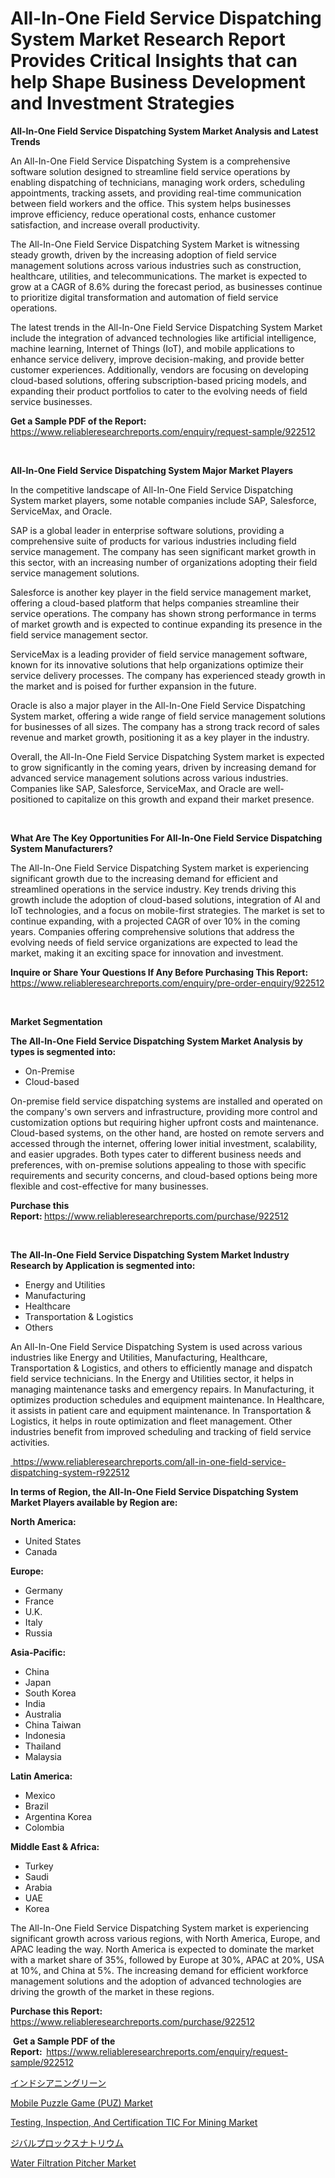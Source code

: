 <p><h1>All-In-One Field Service Dispatching System Market Research Report Provides Critical Insights that can help Shape Business Development and Investment Strategies</h1></p><p><strong>All-In-One Field Service Dispatching System Market Analysis and Latest Trends</strong></p>
<p><p>An All-In-One Field Service Dispatching System is a comprehensive software solution designed to streamline field service operations by enabling dispatching of technicians, managing work orders, scheduling appointments, tracking assets, and providing real-time communication between field workers and the office. This system helps businesses improve efficiency, reduce operational costs, enhance customer satisfaction, and increase overall productivity.</p><p>The All-In-One Field Service Dispatching System Market is witnessing steady growth, driven by the increasing adoption of field service management solutions across various industries such as construction, healthcare, utilities, and telecommunications. The market is expected to grow at a CAGR of 8.6% during the forecast period, as businesses continue to prioritize digital transformation and automation of field service operations.</p><p>The latest trends in the All-In-One Field Service Dispatching System Market include the integration of advanced technologies like artificial intelligence, machine learning, Internet of Things (IoT), and mobile applications to enhance service delivery, improve decision-making, and provide better customer experiences. Additionally, vendors are focusing on developing cloud-based solutions, offering subscription-based pricing models, and expanding their product portfolios to cater to the evolving needs of field service businesses.</p></p>
<p><strong>Get a Sample PDF of the Report:&nbsp;</strong> <a href="https://www.reliableresearchreports.com/enquiry/request-sample/922512">https://www.reliableresearchreports.com/enquiry/request-sample/922512</a></p>
<p>&nbsp;</p>
<p><strong>All-In-One Field Service Dispatching System Major Market Players</strong></p>
<p><p>In the competitive landscape of All-In-One Field Service Dispatching System market players, some notable companies include SAP, Salesforce, ServiceMax, and Oracle.</p><p>SAP is a global leader in enterprise software solutions, providing a comprehensive suite of products for various industries including field service management. The company has seen significant market growth in this sector, with an increasing number of organizations adopting their field service management solutions.</p><p>Salesforce is another key player in the field service management market, offering a cloud-based platform that helps companies streamline their service operations. The company has shown strong performance in terms of market growth and is expected to continue expanding its presence in the field service management sector.</p><p>ServiceMax is a leading provider of field service management software, known for its innovative solutions that help organizations optimize their service delivery processes. The company has experienced steady growth in the market and is poised for further expansion in the future.</p><p>Oracle is also a major player in the All-In-One Field Service Dispatching System market, offering a wide range of field service management solutions for businesses of all sizes. The company has a strong track record of sales revenue and market growth, positioning it as a key player in the industry.</p><p>Overall, the All-In-One Field Service Dispatching System market is expected to grow significantly in the coming years, driven by increasing demand for advanced service management solutions across various industries. Companies like SAP, Salesforce, ServiceMax, and Oracle are well-positioned to capitalize on this growth and expand their market presence.</p></p>
<p>&nbsp;</p>
<p><strong>What Are The Key Opportunities For All-In-One Field Service Dispatching System Manufacturers?</strong></p>
<p><p>The All-In-One Field Service Dispatching System market is experiencing significant growth due to the increasing demand for efficient and streamlined operations in the service industry. Key trends driving this growth include the adoption of cloud-based solutions, integration of AI and IoT technologies, and a focus on mobile-first strategies. The market is set to continue expanding, with a projected CAGR of over 10% in the coming years. Companies offering comprehensive solutions that address the evolving needs of field service organizations are expected to lead the market, making it an exciting space for innovation and investment.</p></p>
<p><strong>Inquire or Share Your Questions If Any Before Purchasing This Report:</strong> <a href="https://www.reliableresearchreports.com/enquiry/pre-order-enquiry/922512">https://www.reliableresearchreports.com/enquiry/pre-order-enquiry/922512</a></p>
<p>&nbsp;</p>
<p><strong>Market Segmentation</strong></p>
<p><strong>The All-In-One Field Service Dispatching System Market Analysis by types is segmented into:</strong></p>
<p><ul><li>On-Premise</li><li>Cloud-based</li></ul></p>
<p><p>On-premise field service dispatching systems are installed and operated on the company's own servers and infrastructure, providing more control and customization options but requiring higher upfront costs and maintenance. Cloud-based systems, on the other hand, are hosted on remote servers and accessed through the internet, offering lower initial investment, scalability, and easier upgrades. Both types cater to different business needs and preferences, with on-premise solutions appealing to those with specific requirements and security concerns, and cloud-based options being more flexible and cost-effective for many businesses.</p></p>
<p><strong>Purchase this Report:&nbsp;</strong><a href="https://www.reliableresearchreports.com/purchase/922512">https://www.reliableresearchreports.com/purchase/922512</a></p>
<p>&nbsp;</p>
<p><strong>The All-In-One Field Service Dispatching System Market Industry Research by Application is segmented into:</strong></p>
<p><ul><li>Energy and Utilities</li><li>Manufacturing</li><li>Healthcare</li><li>Transportation & Logistics</li><li>Others</li></ul></p>
<p><p>An All-In-One Field Service Dispatching System is used across various industries like Energy and Utilities, Manufacturing, Healthcare, Transportation & Logistics, and others to efficiently manage and dispatch field service technicians. In the Energy and Utilities sector, it helps in managing maintenance tasks and emergency repairs. In Manufacturing, it optimizes production schedules and equipment maintenance. In Healthcare, it assists in patient care and equipment maintenance. In Transportation & Logistics, it helps in route optimization and fleet management. Other industries benefit from improved scheduling and tracking of field service activities.</p></p>
<p><a href="https://www.reliableresearchreports.com/all-in-one-field-service-dispatching-system-r922512">&nbsp;https://www.reliableresearchreports.com/all-in-one-field-service-dispatching-system-r922512</a></p>
<p><strong>In terms of Region, the All-In-One Field Service Dispatching System Market Players available by Region are:</strong></p>
<p>
    <p> <strong> North America: </strong>
        <ul>
            <li>United States</li>
            <li>Canada</li>
        </ul>
        </p> 
    <p> <strong> Europe: </strong>
        <ul>
            <li>Germany</li>
            <li>France</li>
            <li>U.K.</li>
            <li>Italy</li>
            <li>Russia</li>
        </ul>
        </p> 
    <p> <strong> Asia-Pacific: </strong>
        <ul>
            <li>China</li>
            <li>Japan</li>
            <li>South Korea</li>
            <li>India</li>
            <li>Australia</li>
            <li>China Taiwan</li>
            <li>Indonesia</li>
            <li>Thailand</li>
            <li>Malaysia</li>
        </ul>
        </p> 
    <p> <strong> Latin America: </strong>
        <ul>
            <li>Mexico</li>
            <li>Brazil</li>
            <li>Argentina Korea</li>
            <li>Colombia</li>
        </ul>
        </p> 
    <p> <strong> Middle East & Africa: </strong>
        <ul>
            <li>Turkey</li>
            <li>Saudi</li>
            <li>Arabia</li>
            <li>UAE</li>
            <li>Korea</li>
        </ul>
    </p>
    </p>
<p><p>The All-In-One Field Service Dispatching System market is experiencing significant growth across various regions, with North America, Europe, and APAC leading the way. North America is expected to dominate the market with a market share of 35%, followed by Europe at 30%, APAC at 20%, USA at 10%, and China at 5%. The increasing demand for efficient workforce management solutions and the adoption of advanced technologies are driving the growth of the market in these regions.</p></p>
<p><strong>Purchase this Report: </strong><a href="https://www.reliableresearchreports.com/purchase/922512">https://www.reliableresearchreports.com/purchase/922512</a></p>
<p>&nbsp;<strong>Get a Sample PDF of the Report:&nbsp;&nbsp;</strong><a href="https://www.reliableresearchreports.com/enquiry/request-sample/922512">https://www.reliableresearchreports.com/enquiry/request-sample/922512</a></p>
<p><strong></strong></p>
<p><p><a href="https://github.com/reliezer65/Market-Research-Report-List-1/blob/main/410436061033.md">インドシアニングリーン</a></p><p><a href="https://github.com/cameroneffertz/Market-Research-Report-List-1/blob/main/mobile-puzzle-game-puz-market.md">Mobile Puzzle Game (PUZ) Market</a></p><p><a href="https://www.linkedin.com/pulse/testing-inspection-certification-tic-mining-market-size-kor8f">Testing, Inspection, And Certification TIC For Mining Market</a></p><p><a href="https://github.com/RodHoppe07/Market-Research-Report-List-1/blob/main/424288261032.md">ジバルプロックスナトリウム</a></p><p><a href="https://issuu.com/reportprime-2/docs/water-filtration-pitcher-market-size-2030.pptx">Water Filtration Pitcher Market</a></p></p>